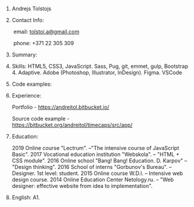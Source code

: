 1. Andrejs Tolstojs

2. Contact Info: 

   ​	email: tolstoi.a@gmail.com

   ​	phone: +371 22 305 309

3. Summary:

4. Skills:  HTML5, CSS3, JavaScript. Sass, Pug, git, emmet, gulp, Bootstrap 4. Adaptive. 
   Adobe (Photoshop, Illustrator, InDesign). Figma. VSCode

5. Code examples: 

6. Experience: 

     Portfolio - https://andreitol.bitbucket.io/

     Source code example - https://bitbucket.org/andreitol/timecaps/src/app/

7. Education: 

   2019	Online course "Lectrum". –"The intensive course of JavaScript Basic".
   2017	Vocational education institution "Webskola". – "HTML + CSS module".
   2016	Online school "Bang! Bang! Education. D. Karpov" – "Design thinking".
   2016	School of interns "Gorbunov's Bureau". – Designer. 1st level: student.
   2015	Online course W.D.I. – Intensive web design course.
   2014	Online Education Center Netology.ru. – "Web designer: effective website from idea to implementation".

8. English: A1.
